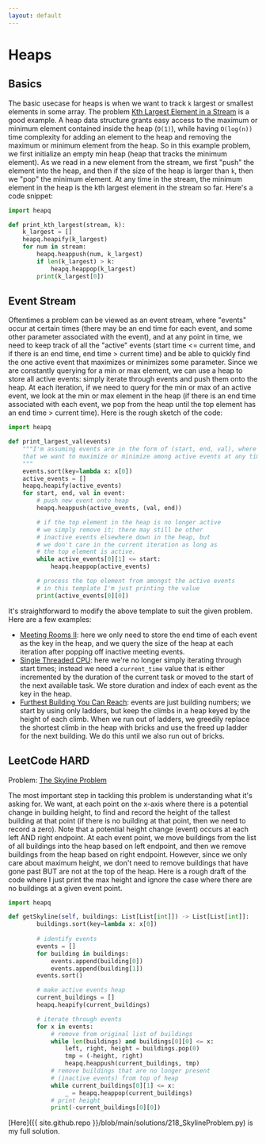 ```yaml
---
layout: default
---
```


# Heaps

## Basics

The basic usecase for heaps is when we want to track `k` largest or smallest elements in some array. The problem [Kth Largest Element in a Stream](https://leetcode.com/problems/kth-largest-element-in-a-stream/) is a good example. A heap data structure grants easy access to the maximum or minimum element contained inside the heap (`O(1)`), while having `O(log(n))` time complexity for adding an element to the heap and removing the maximum or minimum element from the heap. So in this example problem, we first initialize an empty min heap (heap that tracks the minimum element). As we read in a new element from the stream, we first "push" the element into the heap, and then if the size of the heap is larger than `k`, then we "pop" the minimum element. At any time in the stream, the minimum element in the heap is the kth largest element in the stream so far. Here's a code snippet:
```python
import heapq

def print_kth_largest(stream, k):
    k_largest = []
    heapq.heapify(k_largest)
    for num in stream:
        heapq.heappush(num, k_largest)
        if len(k_largest) > k:
            heapq.heappop(k_largest)
        print(k_largest[0])
```

## Event Stream

Oftentimes a problem can be viewed as an event stream, where "events" occur at certain times (there may be an end time for each event, and some other parameter associated with the event), and at any point in time, we need to keep track of all the "active" events (start time <= current time, and if there is an end time, end time > current time) and be able to quickly find the one active event that maximizes or minimizes some parameter. Since we are constantly querying for a min or max element, we can use a heap to store all active events: simply iterate through events and push them onto the heap. At each iteration, if we need to query for the min or max of an active event, we look at the min or max element in the heap (if there is an end time associated with each event, we pop from the heap until the top element has an end time > current time). Here is the rough sketch of the code:
```python
import heapq

def print_largest_val(events)
    """I'm assuming events are in the form of (start, end, val), where val is the parameter
    that we want to maximize or minimize among active events at any time
    """
    events.sort(key=lambda x: x[0])
    active_events = []
    heapq.heapify(active_events)
    for start, end, val in event:
        # push new event onto heap
        heapq.heappush(active_events, (val, end))

        # if the top element in the heap is no longer active
        # we simply remove it; there may still be other
        # inactive events elsewhere down in the heap, but
        # we don't care in the current iteration as long as
        # the top element is active.
        while active_events[0][1] <= start:
            heapq.heappop(active_events)

        # process the top element from amongst the active events
        # in this template I'm just printing the value
        print(active_events[0][0])
```

It's straightforward to modify the above template to suit the given problem. Here are a few examples:
* [Meeting Rooms II](https://leetcode.com/problems/meeting-rooms-ii/): here we only need to store the end time of each event as the key in the heap, and we query the size of the heap at each iteration after popping off inactive meeting events.
* [Single Threaded CPU](https://leetcode.com/problems/single-threaded-cpu/): here we're no longer simply iterating through start times; instead we need a `current_time` value that is either incremented by the duration of the current task or moved to the start of the next available task. We store duration and index of each event as the key in the heap.
* [Furthest Building You Can Reach](https://leetcode.com/problems/furthest-building-you-can-reach/): events are just building numbers; we start by using only ladders, but keep the climbs in a heap keyed by the height of each climb. When we run out of ladders, we greedily replace the shortest climb in the heap with bricks and use the freed up ladder for the next building. We do this until we also run out of bricks.

## LeetCode HARD
Problem: [The Skyline Problem](https://leetcode.com/problems/the-skyline-problem/)

The most important step in tackling this problem is understanding what it's asking for. We want, at each point on the x-axis where there is a potential change in building height, to find and record the height of the tallest building at that point (if there is no building at that point, then we need to record a zero). Note that a potential height change (event) occurs at each left AND right endpoint. At each event point, we move buildings from the list of all buildings into the heap based on left endpoint, and then we remove buildings from the heap based on right endpoint. However, since we only care about maximum height, we don't need to remove buildings that have gone past BUT are not at the top of the heap. Here is a rough draft of the code where I just print the max height and ignore the case where there are no buildings at a given event point.

```python
import heapq

def getSkyline(self, buildings: List[List[int]]) -> List[List[int]]:
        buildings.sort(key=lambda x: x[0])
        
        # identify events
        events = []
        for building in buildings:
            events.append(building[0])
            events.append(building[1])
        events.sort()

        # make active events heap
        current_buildings = []
        heapq.heapify(current_buildings)

        # iterate through events
        for x in events:
            # remove from original list of buildings
            while len(buildings) and buildings[0][0] <= x:
                left, right, height = buildings.pop(0)
                tmp = (-height, right)
                heapq.heappush(current_buildings, tmp)
            # remove buildings that are no longer present
            # (inactive events) from top of heap
            while current_buildings[0][1] <= x:
                _ = heapq.heappop(current_buildings)
            # print height
            print(-current_buildings[0][0])
```
[Here]({{ site.github.repo }}/blob/main/solutions/218_SkylineProblem.py) is my full solution.
